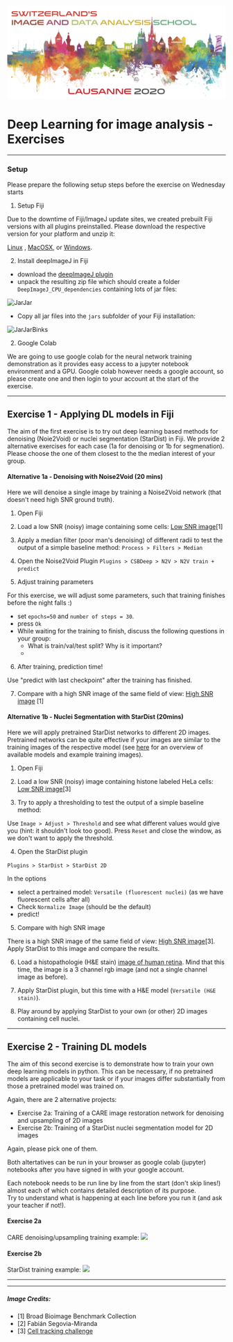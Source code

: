 ![Zidas](imgs/zidas_logo.png)

# Deep Learning for image analysis - Exercises  

---

### Setup

Please prepare the following setup steps before the exercise on Wednesday starts
 
1. Setup Fiji

Due to the downtime of Fiji/ImageJ update sites, we created prebuilt Fiji versions with all plugins preinstalled. Please download the respective version for your platform and unzip it: 

[Linux](https://drive.switch.ch/index.php/s/9eULhevg9gMPNbj) , [MacOSX](https://drive.switch.ch/index.php/s/twLVBUhl5fSDOMO), or [Windows](https://drive.switch.ch/index.php/s/y2ytRVUaexlxBZG).


2. Install deepImageJ in Fiji

- download the [deepImageJ plugin](https://github.com/deepimagej/deepimagej-plugin/releases/download/1.1.0/DeepImageJ_CPU_dependencies.zip) 
- unpack the resulting zip file which should create a folder `DeepImageJ_CPU_dependencies` containing lots of jar files:

![JarJar](imgs/screen_jar.png)  

- Copy all jar files into the `jars` subfolder of your Fiji installation:

![JarJarBinks](imgs/screen_jar_copy.png)  


2. Google Colab 

We are going to use google colab for the neural network training demonstration as it provides easy access to a jupyter notebook environment and a GPU. Google colab however needs a google account, so please create one and then login to your account at the start of the exercise.


---

## Exercise 1 - Applying DL models in Fiji


The aim of the first exercise is to try out deep learning based methods for denoising (Noie2Void) or nuclei segmentation (StarDist) in Fiji. 
We provide 2 alternative exercises for each case (1a for denoising or 1b for segmenation). Please choose the one of them closest to the the median interest of your group.

#### Alternative 1a - Denoising with Noise2Void (20 mins)

Here we will denoise a single image by training a Noise2Void network (that doesn't need high SNR ground truth). 


1. Open Fiji 

2. Load a low SNR (noisy) image containing some cells: [Low SNR image](https://github.com/maweigert/zidas_2020_DL_intro_Part_2/raw/master/exercise1a/hepatocytes_low_snr.tif)[1]

3. Apply a median filter (poor man's denoising) of different radii to test the output of a simple baseline method:
`Process > Filters > Median`

4. Open the Noise2Void Plugin 
`Plugins > CSBDeep > N2V > N2V train + predict`  

5. Adjust training parameters

For this exercise, we will adjust some parameters, such that training finishes before the night falls :) 

 - set `epochs=50` and `number of steps = 30`.    
 - press `Ok` 
 - While waiting for the training to finish, discuss the following questions in your group:
    - What is train/val/test split? Why is it important? 
    - 
 
6. After training, prediction time!  

Use "predict with last checkpoint" after the training has finished.

7. Compare with a high SNR image of the same field of view: [High SNR image](https://github.com/maweigert/zidas_2020_DL_intro_Part_2/raw/master/exercise1a/hepatocytes_high_snr.tif) [1]


#### Alternative 1b - Nuclei Segmentation with StarDist (20mins)

Here we will apply pretrained StarDist networks to different 2D images. Pretrained networks can be quite effective if your images are similar to the training images of the respective model (see [here](https://github.com/mpicbg-csbd/stardist#pretrained-models-for-2d) for an overview of available models and example training images). 

1. Open Fiji 

2. Load a low SNR (noisy) image containing histone labeled HeLa cells: [Low SNR image](https://github.com/maweigert/zidas_2020_DL_intro_Part_2/raw/master/exercise1b/fluo_low.tif)[3]

3. Try to apply a thresholding to test the output of a simple baseline method:

Use `Image > Adjust > Threshold` and see what different values would give you (hint: it shouldn't look too good).
Press `Reset` and close the window, as we don't want to apply the threshold.

4. Open the StarDist plugin

`Plugins > StarDist > StarDist 2D`

In the options

- select a pertrained model: `Versatile (fluorescent nuclei)` (as we have fluorescent cells after all) 
- Check `Normalize Image` (should be the default)
- predict!

5. Compare with high SNR image

There is a high SNR image of the same field of view: [High SNR image](https://github.com/maweigert/zidas_2020_DL_intro_Part_2/raw/master/exercise1b/fluo_high.tif)[3]. Apply StarDist to this image and compare the results.

6. Load a histopathologie (H&E stain) [image of human retina](https://github.com/maweigert/zidas_2020_DL_intro_Part_2/raw/master/exercise1b/histo_retina.tif). Mind that this time, the image is a 3 channel rgb image (and not a single channel image as before). 

7. Apply StarDist plugin, but this time with a H&E model (`Versatile (H&E stain)`).

8. Play around by applying StarDist to your own (or other) 2D images containing cell nuclei. 

---

## Exercise 2 - Training DL models

The aim of this second exercise is to demonstrate how to train your own deep learning models in python. This can be necessary, if no pretrained models are applicable to your task or if your images differ substantially from those a pretrained model was trained on. 

Again, there are 2 alternative projects:

- Exercise 2a: Training of a CARE image restoration network for denoising and upsampling of 2D images
- Exercise 2b: Training of a StarDist nuclei segmentation model for 2D images  

Again, please pick one of them.

Both altertatives can be run in your browser as google colab (jupyter) notebooks after you have signed in with your google account. 

Each notebook needs to be run line by line from the start (don't skip lines!) almost each of which contains detailed description of its purpose.  
Try to understand what is happening at each line before you run it (and ask your teacher if not!). 


#### Exercise 2a

CARE denoising/upsampling training example: [![](https://colab.research.google.com/assets/colab-badge.svg)](https://colab.research.google.com/github/maweigert/zidas_2020_DL_intro_Part_2/blob/master/exercise2a/care_example_denoising_upsampling_2D_colab.ipynb)

#### Exercise 2b

StarDist training example: [![](https://colab.research.google.com/assets/colab-badge.svg)](https://colab.research.google.com/github/maweigert/zidas_2020_DL_intro_Part_2/blob/master/exercise2b/stardist_example_2D_colab.ipynb) 


---
---

##### Image Credits:

- [1] Broad Bioimage Benchmark Collection
- [2] Fabián Segovia-Miranda
- [3] [Cell tracking challenge](http://celltrackingchallenge.net/)
